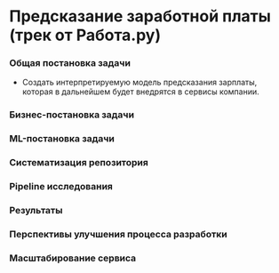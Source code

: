# Предсказание заработной платы (трек от Работа.ру)
### Общая постановка задачи
- Создать интерпретируемую модель предсказания зарплаты, которая в дальнейшем будет внедрятся в сервисы компании.

### Бизнес-постановка задачи

### ML-постановка задачи

### Систематизация репозитория

### Pipeline исследования

### Результаты

### Перспективы улучшения процесса разработки

### Масштабирование сервиса
